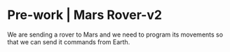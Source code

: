 # Pre-work | Mars Rover-v2

We are sending a rover to Mars and we need to program its movements so that we can send it commands from Earth.
